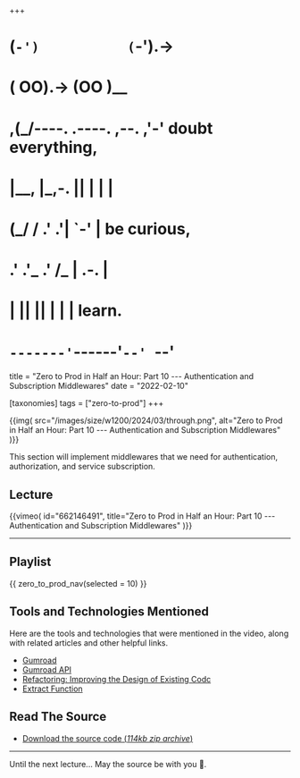 +++
#   (`-')           (`-').->
#   ( OO).->        (OO )__
# ,(_/----. .----. ,--. ,'-' doubt everything,
# |__,    |\_,-.  ||  | |  |
#  (_/   /    .' .'|  `-'  | be curious,
#  .'  .'_  .'  /_ |  .-.  |
# |       ||      ||  | |  | learn.
# `-------'`------'`--' `--'

title = "Zero to Prod in Half an Hour: Part 10 --- Authentication and Subscription Middlewares"
date = "2022-02-10"

[taxonomies]
tags = ["zero-to-prod"]
+++


{{img(
  src="/images/size/w1200/2024/03/through.png",
  alt="Zero to Prod in Half an Hour: Part 10 --- Authentication and Subscription Middlewares"
)}}

This section will implement middlewares that we need for authentication,
authorization, and service subscription.

## Lecture

{{vimeo(
  id="662146491",
  title="Zero to Prod in Half an Hour: Part 10 --- Authentication and Subscription Middlewares"
)}}

--------

## Playlist

{{ zero_to_prod_nav(selected = 10) }}

## Tools and Technologies Mentioned

Here are the tools and technologies that were mentioned in the video, along with
related articles and other helpful links.

* [Gumroad](https://gumroad.com/)
* [Gumroad API](https://app.gumroad.com/api)
* [Refactoring: Improving the Design of Existing Codc](https://martinfowler.com/books/refactoring.html)
* [Extract Function](https://refactoring.com/catalog/extractFunction.html)

## Read The Source

* [Download the source code (*114kb zip
  archive*)](https://assets.zerotohero.dev/zero-to-prod-in-30/zero-to-prod-in-30.zip)

------------

Until the next lecture... May the source be with you 🦄.
